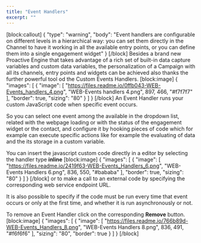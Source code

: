 ```yaml
---
title: "Event Handlers"
excerpt: ""
---
```

[block:callout]
{
  "type": "warning",
  "body": "Event handlers are configurable on different levels in a hierarchical way: you can set them directly in the Channel to have it working in all the available entry points, or you can define them into a single engagement widget"
}
[/block]
Besides a brand new Proactive Engine that takes advantage of a rich set of built-in data capture variables and custom data variables, the personalization of a Campaign with all its channels, entry points and widgets can be achieved also thanks the further powerful tool od the Custom Events Handlers.
[block:image]
{
  "images": [
    {
      "image": [
        "https://files.readme.io/0ffb043-WEB-Events_handlers_4.png",
        "WEB-Events handlers 4.png",
        897,
        466,
        "#f7f7f7"
      ],
      "border": true,
      "sizing": "80"
    }
  ]
}
[/block]
An Event Handler runs your custom JavaScript code when specific event occurs.

So you can select one event among the available in the dropdown list, related with the webpage loading or with the status of the engagement widget or the contact, and configure it by hooking pieces of code which for example can execute specific actions like for example the evaluating of data and the its storage in a custom variable.

You can insert the javascript custom code directly in a editor by selecting the handler type **inline**
[block:image]
{
  "images": [
    {
      "image": [
        "https://files.readme.io/2419f63-WEB-Events_Handlers_6.png",
        "WEB-Events Handlers 6.png",
        836,
        550,
        "#bababa"
      ],
      "border": true,
      "sizing": "80"
    }
  ]
}
[/block]
or to make a call to an external code by specifying the corresponding web service endpoint URL.

It is also possible to specify if the code must be run every time that event occurs or only at the first time, and whether it is run asynchronously or not.

To remove an Event Handler click on the corresponding **Remove** button.
[block:image]
{
  "images": [
    {
      "image": [
        "https://files.readme.io/766b89d-WEB-Events_Handlers_8.png",
        "WEB-Events Handlers 8.png",
        836,
        491,
        "#f6f6f6"
      ],
      "sizing": "80",
      "border": true
    }
  ]
}
[/block]